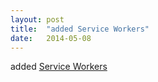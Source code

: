 ```yaml
---
layout: post
title:  "added Service Workers"
date:   2014-05-08
---
```


added [Service Workers](http://www.w3.org/TR/service-workers/)

